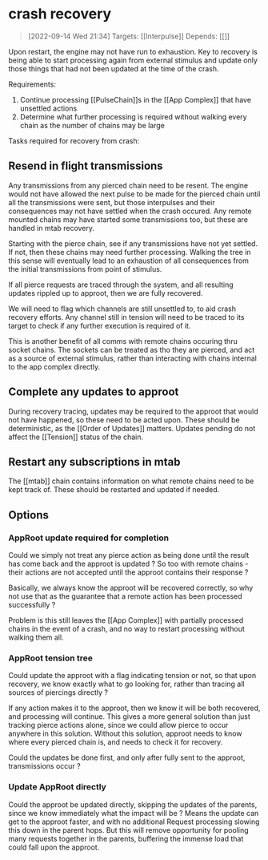 
# crash recovery

> [2022-09-14 Wed 21:34] 
> Targets: [[Interpulse]] 
> Depends: [[]]

Upon restart, the engine may not have run to exhaustion.  Key to recovery is being able to start processing again from external stimulus and update only those things that had not been updated at the time of the crash.

Requirements:

1. Continue processing [[PulseChain]]s in the [[App Complex]] that have unsettled actions
2. Determine what further processing is required without walking every chain as the number of chains may be large

Tasks required for recovery from crash:

## Resend in flight transmissions

Any transmissions from any pierced chain need to be resent.  The engine would not have allowed the next pulse to be made for the pierced chain until all the transmissions were sent, but those interpulses and their consequences may not have settled when the crash occured.
Any remote mounted chains may have started some transmissions too, but these are handled in mtab recovery.

Starting with the pierce chain, see if any transmissions have not yet settled.  If not, then these chains may need further processing.  Walking the tree in this sense will eventually lead to an exhaustion of all consequences from the initial transmissions from point of stimulus.

If all pierce requests are traced through the system, and all resulting updates rippled up to approot, then we are fully recovered.

We will need to flag which channels are still unsettled to, to aid crash recovery efforts.  Any channel still in tension will need to be traced to its target to check if any further execution is required of it.

This is another benefit of all comms with remote chains occuring thru socket chains.  The sockets can be treated as tho they are pierced, and act as a source of external stimulus, rather than interacting with chains internal to the app complex directly.

## Complete any updates to approot

During recovery tracing, updates may be required to the approot that would not have happened, so these need to be acted upon.  These should be deterministic, as the [[Order of Updates]] matters.  Updates pending do not affect the [[Tension]] status of the chain.

## Restart any subscriptions in mtab

The [[mtab]] chain contains information on what remote chains need to be kept track of.  These should be restarted and updated if needed.

## Options

### AppRoot update required for completion

Could we simply not treat any pierce action as being done until the result has come back and the approot is updated ?  So too with remote chains - their actions are not accepted until the approot contains their response ?

Basically, we always know the approot will be recovered correctly, so why not use that as the guarantee that a remote action has been processed successfully ?

Problem is this still leaves the [[App Complex]] with partially processed chains in the event of a crash, and no way to restart processing without walking them all.

### AppRoot tension tree

Could update the approot with a flag indicating tension or not, so that upon recovery, we know exactly what to go looking for, rather than tracing all sources of piercings directly ?

If any action makes it to the approot, then we know it will be both recovered, and processing will continue.  This gives a more general solution than just tracking pierce actions alone, since we could allow pierce to occur anywhere in this solution.  Without this solution, approot needs to know where every pierced chain is, and needs to check it for recovery.

Could the updates be done first, and only after fully sent to the approot, transmissions occur ?

### Update AppRoot directly

Could the approot be updated directly, skipping the updates of the parents, since we know immediately what the impact will be ?  Means the update can get to the approot faster, and with no additional Request processing slowing this down in the parent hops.  But this will remove opportunity for pooling many requests together in the parents, buffering the immense load that could fall upon the approot.
